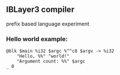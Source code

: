 ## IBLayer3 compiler
prefix based language experiment
### Hello world example:
    @blk $main %i32 $argc %^^c8 $argv -> %i32
        "Hello, %%" "world!"
        "Argument count: %%" $argc
    _ 0
